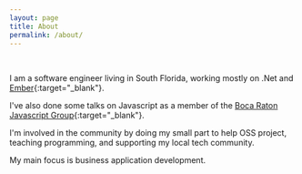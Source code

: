 ```yaml
---
layout: page
title: About
permalink: /about/
---
```


<div class="circular"></div>

<br>

I am a software engineer living in South Florida, working mostly on .Net and [Ember](http://emberjs.com){:target="_blank"}.

I've also done some talks on Javascript as a member of the [Boca Raton Javascript Group](http://www.meetup.com/Boca-JS/){:target="_blank"}.

I'm involved in the community by doing my small part to help OSS project, teaching programming, and
supporting my local tech community.

My main focus is business application development.
